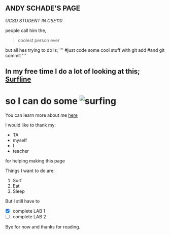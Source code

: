 ## ANDY SCHADE'S PAGE

*UCSD STUDENT IN CSE110*

people call him the,
>coolest person ever

but all hes trying to do is;
'''
#just code some cool stuff with
git add
#and
git commit
'''

## In my free time I do a lot of looking at this; [Surfline](https://www.surfline.com/)
# so I can do some ![surfing](https://mediap.flypgs.com/awh/1356/773//files/Ekstrem_Sporlar/surf-nedir.jpg)

You can learn more about me [here](GitHub-Pages/../README.md)

I would like to thank my:
- TA
- myself
- I
- teacher
  
for helping making this page

Things I want to do are:

1. Surf
2. Eat
3. Sleep

But I still have to
- [x] complete LAB 1
- [ ] complete LAB 2

Bye for now and thanks for reading.
